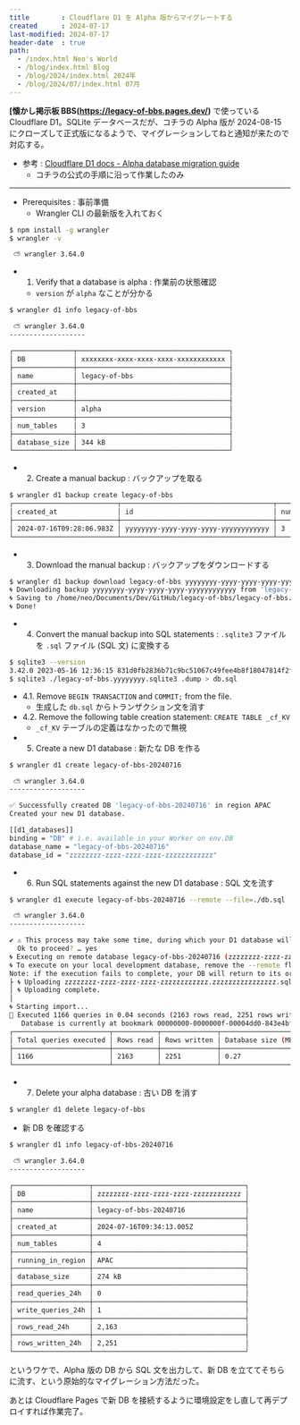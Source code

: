 ```yaml
---
title        : Cloudflare D1 を Alpha 版からマイグレートする
created      : 2024-07-17
last-modified: 2024-07-17
header-date  : true
path:
  - /index.html Neo's World
  - /blog/index.html Blog
  - /blog/2024/index.html 2024年
  - /blog/2024/07/index.html 07月
---
```


**[懐かし掲示板 BBS(https://legacy-of-bbs.pages.dev/)** で使っている Cloudflare D1。SQLite データベースだが、コチラの Alpha 版が 2024-08-15 にクローズして正式版になるようで、マイグレーションしてねと通知が来たので対応する。

- 参考 : [Cloudflare D1 docs - Alpha database migration guide](https://developers.cloudflare.com/d1/platform/alpha-migration/)
  - コチラの公式の手順に沿って作業したのみ

---

- Prerequisites : 事前準備
  - Wrangler CLI の最新版を入れておく

```bash
$ npm install -g wrangler
$ wrangler -v

 ⛅️ wrangler 3.64.0
```

- 1. Verify that a database is alpha : 作業前の状態確認
  - `version` が `alpha` なことが分かる

```bash
$ wrangler d1 info legacy-of-bbs

 ⛅️ wrangler 3.64.0
-------------------

┌───────────────┬──────────────────────────────────────┐
│ DB            │ xxxxxxxx-xxxx-xxxx-xxxx-xxxxxxxxxxxx │
├───────────────┼──────────────────────────────────────┤
│ name          │ legacy-of-bbs                        │
├───────────────┼──────────────────────────────────────┤
│ created_at    │                                      │
├───────────────┼──────────────────────────────────────┤
│ version       │ alpha                                │
├───────────────┼──────────────────────────────────────┤
│ num_tables    │ 3                                    │
├───────────────┼──────────────────────────────────────┤
│ database_size │ 344 kB                               │
└───────────────┴──────────────────────────────────────┘
```

- 2. Create a manual backup : バックアップを取る

```bash
$ wrangler d1 backup create legacy-of-bbs
┌──────────────────────────┬──────────────────────────────────────┬────────────┬────────┬───────┐
│ created_at               │ id                                   │ num_tables │ size   │ state │
├──────────────────────────┼──────────────────────────────────────┼────────────┼────────┼───────┤
│ 2024-07-16T09:28:06.983Z │ yyyyyyyy-yyyy-yyyy-yyyy-yyyyyyyyyyyy │ 3          │ 344 kB │ done  │
└──────────────────────────┴──────────────────────────────────────┴────────────┴────────┴───────┘
```

- 3. Download the manual backup : バックアップをダウンロードする

```bash
$ wrangler d1 backup download legacy-of-bbs yyyyyyyy-yyyy-yyyy-yyyy-yyyyyyyyyyyy
🌀 Downloading backup yyyyyyyy-yyyy-yyyy-yyyy-yyyyyyyyyyyy from 'legacy-of-bbs'
🌀 Saving to /home/neo/Documents/Dev/GitHub/legacy-of-bbs/legacy-of-bbs.yyyyyyyy.sqlite3
🌀 Done!
```

- 4. Convert the manual backup into SQL statements : `.sqlite3` ファイルを `.sql` ファイル (SQL 文) に変換する

```bash
$ sqlite3 --version
3.42.0 2023-05-16 12:36:15 831d0fb2836b71c9bc51067c49fee4b8f18047814f2ff22d817d25195cf350b0
$ sqlite3 ./legacy-of-bbs.yyyyyyyy.sqlite3 .dump > db.sql
```

- 4.1. Remove `BEGIN TRANSACTION` and `COMMIT;` from the file.
  - 生成した `db.sql` からトランザクション文を消す
- 4.2. Remove the following table creation statement: `CREATE TABLE _cf_KV`
  - `_cf_KV` テーブルの定義はなかったので無視
- 5. Create a new D1 database : 新たな DB を作る

```bash
$ wrangler d1 create legacy-of-bbs-20240716

 ⛅️ wrangler 3.64.0
-------------------

✅ Successfully created DB 'legacy-of-bbs-20240716' in region APAC
Created your new D1 database.

[[d1_databases]]
binding = "DB" # i.e. available in your Worker on env.DB
database_name = "legacy-of-bbs-20240716"
database_id = "zzzzzzzz-zzzz-zzzz-zzzz-zzzzzzzzzzzz"
```

- 6. Run SQL statements against the new D1 database : SQL 文を流す

```bash
$ wrangler d1 execute legacy-of-bbs-20240716 --remote --file=./db.sql

 ⛅️ wrangler 3.64.0
-------------------

✔ ⚠️ This process may take some time, during which your D1 database will be unavailable to serve queries.
  Ok to proceed? … yes
🌀 Executing on remote database legacy-of-bbs-20240716 (zzzzzzzz-zzzz-zzzz-zzzz-zzzzzzzzzzzz):
🌀 To execute on your local development database, remove the --remote flag from your wrangler command.
Note: if the execution fails to complete, your DB will return to its original state and you can safely retry.
├ 🌀 Uploading zzzzzzzz-zzzz-zzzz-zzzz-zzzzzzzzzzzz.zzzzzzzzzzzzzzzz.sql 
│ 🌀 Uploading complete.
│ 
🌀 Starting import...
🚣 Executed 1166 queries in 0.04 seconds (2163 rows read, 2251 rows written)
   Database is currently at bookmark 00000000-0000000f-00004dd0-843e4bf18c5f1d42f18aafa13380ea18.
┌────────────────────────┬───────────┬──────────────┬────────────────────┐
│ Total queries executed │ Rows read │ Rows written │ Database size (MB) │
├────────────────────────┼───────────┼──────────────┼────────────────────┤
│ 1166                   │ 2163      │ 2251         │ 0.27               │
└────────────────────────┴───────────┴──────────────┴────────────────────┘
```

- 7. Delete your alpha database : 古い DB を消す

```bash
$ wrangler d1 delete legacy-of-bbs
```

- 新 DB を確認する

```bash
$ wrangler d1 info legacy-of-bbs-20240716

 ⛅️ wrangler 3.64.0
-------------------

┌───────────────────┬──────────────────────────────────────┐
│ DB                │ zzzzzzzz-zzzz-zzzz-zzzz-zzzzzzzzzzzz │
├───────────────────┼──────────────────────────────────────┤
│ name              │ legacy-of-bbs-20240716               │
├───────────────────┼──────────────────────────────────────┤
│ created_at        │ 2024-07-16T09:34:13.005Z             │
├───────────────────┼──────────────────────────────────────┤
│ num_tables        │ 4                                    │
├───────────────────┼──────────────────────────────────────┤
│ running_in_region │ APAC                                 │
├───────────────────┼──────────────────────────────────────┤
│ database_size     │ 274 kB                               │
├───────────────────┼──────────────────────────────────────┤
│ read_queries_24h  │ 0                                    │
├───────────────────┼──────────────────────────────────────┤
│ write_queries_24h │ 1                                    │
├───────────────────┼──────────────────────────────────────┤
│ rows_read_24h     │ 2,163                                │
├───────────────────┼──────────────────────────────────────┤
│ rows_written_24h  │ 2,251                                │
└───────────────────┴──────────────────────────────────────┘
```

というワケで、Alpha 版の DB から SQL 文を出力して、新 DB を立ててそちらに流す、という原始的なマイグレーション方法だった。

あとは Cloudflare Pages で新 DB を接続するように環境設定をし直して再デプロイすれば作業完了。

